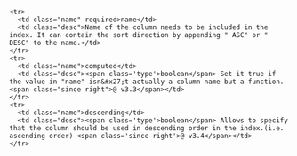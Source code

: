     <tr>
      <td class="name" required>name</td>
      <td class="desc">Name of the column needs to be included in the index. It can contain the sort direction by appending " ASC" or " DESC" to the name.</td>
    </tr>
    <tr>
      <td class="name">computed</td>
      <td class="desc"><span class='type'>boolean</span> Set it true if the value in "name" isn&#x27;t actually a column name but a function. <span class="since right">@ v3.3</span></td>
    </tr>
    <tr>
      <td class="name">descending</td>
      <td class="desc"><span class='type'>boolean</span> Allows to specify that the column should be used in descending order in the index.(i.e. ascending order) <span class='since right'>@ v3.4</span></td>
    </tr>